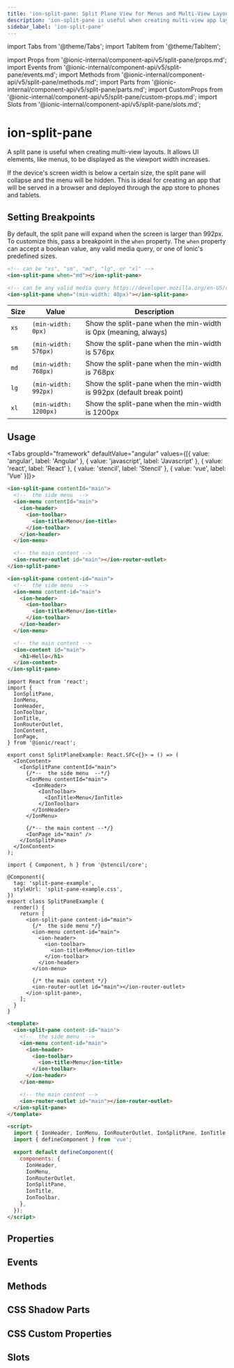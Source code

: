 ```yaml
---
title: 'ion-split-pane: Split Plane View for Menus and Multi-View Layouts'
description: 'ion-split-pane is useful when creating multi-view app layouts. It allows UI elements, like menus, to be displayed as the viewport width increases.'
sidebar_label: 'ion-split-pane'
---
```


import Tabs from '@theme/Tabs';
import TabItem from '@theme/TabItem';

import Props from '@ionic-internal/component-api/v5/split-pane/props.md';
import Events from '@ionic-internal/component-api/v5/split-pane/events.md';
import Methods from '@ionic-internal/component-api/v5/split-pane/methods.md';
import Parts from '@ionic-internal/component-api/v5/split-pane/parts.md';
import CustomProps from '@ionic-internal/component-api/v5/split-pane/custom-props.md';
import Slots from '@ionic-internal/component-api/v5/split-pane/slots.md';

# ion-split-pane

A split pane is useful when creating multi-view layouts. It allows UI elements, like menus, to be
displayed as the viewport width increases.

If the device's screen width is below a certain size, the split pane will collapse and the menu will be hidden. This is ideal for creating an app that will be served in a browser and deployed through the app store to phones and tablets.

## Setting Breakpoints

By default, the split pane will expand when the screen is larger than 992px. To customize this, pass a breakpoint in the `when` property. The `when` property can accept a boolean value, any valid media query, or one of Ionic's predefined sizes.

```html
<!-- can be "xs", "sm", "md", "lg", or "xl" -->
<ion-split-pane when="md"></ion-split-pane>

<!-- can be any valid media query https://developer.mozilla.org/en-US/docs/Web/CSS/Media_Queries/Using_media_queries -->
<ion-split-pane when="(min-width: 40px)"></ion-split-pane>
```

| Size | Value                 | Description                                                           |
| ---- | --------------------- | --------------------------------------------------------------------- |
| `xs` | `(min-width: 0px)`    | Show the split-pane when the min-width is 0px (meaning, always)       |
| `sm` | `(min-width: 576px)`  | Show the split-pane when the min-width is 576px                       |
| `md` | `(min-width: 768px)`  | Show the split-pane when the min-width is 768px                       |
| `lg` | `(min-width: 992px)`  | Show the split-pane when the min-width is 992px (default break point) |
| `xl` | `(min-width: 1200px)` | Show the split-pane when the min-width is 1200px                      |

## Usage

<Tabs groupId="framework" defaultValue="angular" values={[{ value: 'angular', label: 'Angular' }, { value: 'javascript', label: 'Javascript' }, { value: 'react', label: 'React' }, { value: 'stencil', label: 'Stencil' }, { value: 'vue', label: 'Vue' }]}>

<TabItem value="angular">

```html
<ion-split-pane contentId="main">
  <!--  the side menu  -->
  <ion-menu contentId="main">
    <ion-header>
      <ion-toolbar>
        <ion-title>Menu</ion-title>
      </ion-toolbar>
    </ion-header>
  </ion-menu>

  <!-- the main content -->
  <ion-router-outlet id="main"></ion-router-outlet>
</ion-split-pane>
```

</TabItem>

<TabItem value="javascript">

```html
<ion-split-pane content-id="main">
  <!--  the side menu  -->
  <ion-menu content-id="main">
    <ion-header>
      <ion-toolbar>
        <ion-title>Menu</ion-title>
      </ion-toolbar>
    </ion-header>
  </ion-menu>

  <!-- the main content -->
  <ion-content id="main">
    <h1>Hello</h1>
  </ion-content>
</ion-split-pane>
```

</TabItem>

<TabItem value="react">

```tsx
import React from 'react';
import {
  IonSplitPane,
  IonMenu,
  IonHeader,
  IonToolbar,
  IonTitle,
  IonRouterOutlet,
  IonContent,
  IonPage,
} from '@ionic/react';

export const SplitPlaneExample: React.SFC<{}> = () => (
  <IonContent>
    <IonSplitPane contentId="main">
      {/*--  the side menu  --*/}
      <IonMenu contentId="main">
        <IonHeader>
          <IonToolbar>
            <IonTitle>Menu</IonTitle>
          </IonToolbar>
        </IonHeader>
      </IonMenu>

      {/*-- the main content --*/}
      <IonPage id="main" />
    </IonSplitPane>
  </IonContent>
);
```

</TabItem>

<TabItem value="stencil">

```tsx
import { Component, h } from '@stencil/core';

@Component({
  tag: 'split-pane-example',
  styleUrl: 'split-pane-example.css',
})
export class SplitPaneExample {
  render() {
    return [
      <ion-split-pane content-id="main">
        {/*  the side menu */}
        <ion-menu content-id="main">
          <ion-header>
            <ion-toolbar>
              <ion-title>Menu</ion-title>
            </ion-toolbar>
          </ion-header>
        </ion-menu>

        {/* the main content */}
        <ion-router-outlet id="main"></ion-router-outlet>
      </ion-split-pane>,
    ];
  }
}
```

</TabItem>

<TabItem value="vue">

```html
<template>
  <ion-split-pane content-id="main">
    <!--  the side menu  -->
    <ion-menu content-id="main">
      <ion-header>
        <ion-toolbar>
          <ion-title>Menu</ion-title>
        </ion-toolbar>
      </ion-header>
    </ion-menu>

    <!-- the main content -->
    <ion-router-outlet id="main"></ion-router-outlet>
  </ion-split-pane>
</template>

<script>
  import { IonHeader, IonMenu, IonRouterOutlet, IonSplitPane, IonTitle, IonToolbar } from '@ionic/vue';
  import { defineComponent } from 'vue';

  export default defineComponent({
    components: {
      IonHeader,
      IonMenu,
      IonRouterOutlet,
      IonSplitPane,
      IonTitle,
      IonToolbar,
    },
  });
</script>
```

</TabItem>

</Tabs>

## Properties

<Props />

## Events

<Events />

## Methods

<Methods />

## CSS Shadow Parts

<Parts />

## CSS Custom Properties

<CustomProps />

## Slots

<Slots />
